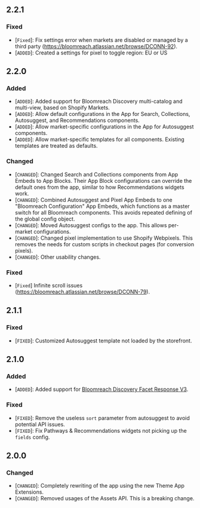 ## 2.2.1

### Fixed

- [`Fixed`]: Fix settings error when markets are disabled or managed by a third party (https://bloomreach.atlassian.net/browse/DCONN-92).
- [`ADDED`]: Created a settings for pixel to toggle region: EU or US

## 2.2.0

### Added

- [`ADDED`]: Added support for Bloomreach Discovery multi-catalog and multi-view, based on Shopify Markets.
- [`ADDED`]: Allow default configurations in the App for Search, Collections, Autosuggest, and Recommendations components.
- [`ADDED`]: Allow market-specific configurations in the App for Autosuggest components.
- [`ADDED`]: Allow market-specific templates for all components. Existing templates are treated as defaults.

### Changed

- [`CHANGED`]: Changed Search and Collections components from App Embeds to App Blocks. Their App Block configurations can override the default ones from the app, similar to how Recommendations widgets work.
- [`CHANGED`]: Combined Autosuggest and Pixel App Embeds to one "Bloomreach Configuration" App Embeds, which functions as a master switch for all Bloomreach components. This avoids repeated defining of the global config object.
- [`CHANGED`]: Moved Autosuggest configs to the app. This allows per-market configurations.
- [`CHANGED`]: Changed pixel implementation to use Shopify Webpixels. This removes the needs for custom scripts in checkout pages (for conversion pixels).
- [`CHANGED`]: Other usability changes.

### Fixed

- [`Fixed`] Infinite scroll issues (https://bloomreach.atlassian.net/browse/DCONN-79).

## 2.1.1

### Fixed

- [`FIXED`]: Customized Autosuggest template not loaded by the storefront.

## 2.1.0

### Added

- [`ADDED`]: Added support for [Bloomreach Discovery Facet Response V3](https://documentation.bloomreach.com/discovery/reference/facet-response-v3-unified-ranking).

### Fixed

- [`FIXED`]: Remove the useless `sort` parameter from autosuggest to avoid potential API issues.
- [`FIXED`]: Fix Pathways & Recommendations widgets not picking up the `fields` config.

## 2.0.0

### Changed

- [`CHANGED`]: Completely rewriting of the app using the new Theme App Extensions.
- [`CHANGED`]: Removed usages of the Assets API. This is a breaking change.
